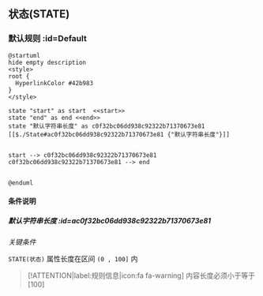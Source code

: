 ## 状态(STATE) <!-- {docsify-ignore-all} -->

   

### 默认规则 :id=Default

```plantuml
@startuml
hide empty description
<style>
root {
  HyperlinkColor #42b983
}
</style>

state "start" as start  <<start>>
state "end" as end <<end>>
state "默认字符串长度" as c0f32bc06dd938c92322b71370673e81 [[$./State#ac0f32bc06dd938c92322b71370673e81 {"默认字符串长度"}]]


start --> c0f32bc06dd938c92322b71370673e81 
c0f32bc06dd938c92322b71370673e81 --> end 


@enduml
```

#### 条件说明

##### 默认字符串长度 :id=ac0f32bc06dd938c92322b71370673e81


*关键条件*


`STATE(状态)` 属性长度在区间 `(0 , 100]` 内

> [!ATTENTION|label:规则信息|icon:fa fa-warning]
> 内容长度必须小于等于[100]







